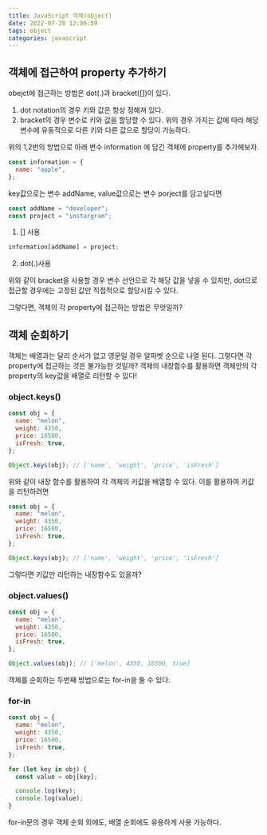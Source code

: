 ```yaml
---
title: JavaScript 객체(object)
date: 2022-07-28 12:00:59
tags: object
categories: javascript
---
```


## 객체에 접근하여 property 추가하기

obejct에 접근하는 방법은 dot(.)과 bracket([])이 있다.

1. dot notation의 경우 키와 값은 항상 정해져 있다.
2. bracket의 경우 변수로 키와 값을 할당할 수 있다. 위의 경우 가지는 값에 따라 해당 변수에 유동적으로 다른 키와 다른 값으로 할당이 가능하다.

위의 1,2번의 방법으로 아래 변수 information 에 담긴 객체에 property를 추가헤보자.

```javascript
const information = {
  name: "apple",
};
```

key값으로는 변수 addName, value값으로는 변수 porject를 담고싶다면

```javascript
const addName = "developer";
const project = "instargram";
```

1. [] 사용

```javascript
information[addName] = project;
```

2. dot(.)사용

위와 같이 bracket을 사용할 경우 변수 선언으로 각 해당 값을 넣을 수 있지만,
dot으로 접근할 경우에는 고정된 값만 직접적으로 할당시킬 수 있다.

그렇다면, 객체의 각 property에 접근하는 방법은 무엇일까?

## 객체 순회하기

객체는 배열과는 달리 순서가 없고 영문일 경우 알파벳 순으로 나열 된다.
그렇다면 각 property에 접근하는 것은 불가능한 것일까?
객체의 내장함수를 활용하면 객체안의 각 property의 key값을 배열로 리턴할 수 있다!

### object.keys()

```javascript
const obj = {
  name: "melon",
  weight: 4350,
  price: 16500,
  isFresh: true,
};

Object.keys(obj); // ['name', 'weight', 'price', 'isFresh']
```

위와 같이 내장 함수를 활용하여 각 객체의 키값을 배열할 수 있다.
이를 활용하여 키값을 리턴하려면

```javascript
const obj = {
  name: "melon",
  weight: 4350,
  price: 16500,
  isFresh: true,
};

Object.keys(obj); // ['name', 'weight', 'price', 'isFresh']
```

그렇다면 키값만 리턴하는 내장함수도 있을까?

### object.values()

```javascript
const obj = {
  name: "melon",
  weight: 4350,
  price: 16500,
  isFresh: true,
};

Object.values(obj); // ['melon', 4350, 16500, true]
```

객체를 순회하는 두번째 방법으로는 for-in을 둘 수 있다.

### for-in

```javascript
const obj = {
  name: "melon",
  weight: 4350,
  price: 16500,
  isFresh: true,
};

for (let key in obj) {
  const value = obj[key];

  console.log(key);
  console.log(value);
}
```

for-in문의 경우 객체 순회 외에도, 배열 순회에도 유용하게 사용 가능하다.
